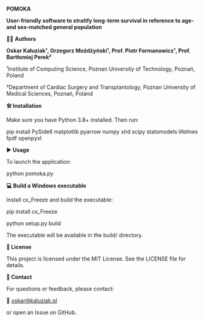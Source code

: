 **POMOKA**

**User-friendly software to stratify long-term survival in reference to age- and sex-matched general population**


👨‍💻 **Authors**

**Oskar Kałuziak¹, Grzegorz Możdżyński¹, Prof. Piotr Formanowicz¹, Prof. Bartłomiej Perek²**

¹Institute of Computing Science, Poznan University of Technology, Poznań, Poland

²Department of Cardiac Surgery and Transplantology, Poznan University of Medical Sciences, Poznań, Poland

**🛠️ Installation**

Make sure you have Python 3.8+ installed. Then run:

pip install PySide6 matplotlib pyarrow numpy xlrd scipy statsmodels lifelines fpdf openpyxl

**▶️ Usage**

To launch the application:

python pomoka.py

**💻 Build a Windows executable**

Install cx_Freeze and build the executable:

pip install cx_Freeze

python setup.py build

The executable will be available in the build/ directory.

**📄 License**

This project is licensed under the MIT License. See the LICENSE file for details.

**💬 Contact**

For questions or feedback, please contact: 

📧 oskar@kaluziak.pl

or open an Issue on GitHub.
